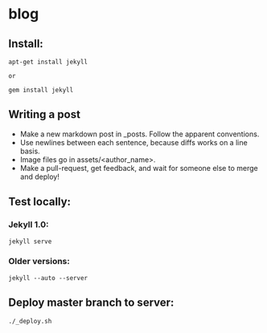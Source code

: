 # blog

## Install: 

    apt-get install jekyll

    or

    gem install jekyll


## Writing a post

* Make a new markdown post in \_posts. Follow the apparent conventions.
* Use newlines between each sentence, because diffs works on a line basis.
* Image files go in assets/&lt;author\_name&gt;.
* Make a pull-request, get feedback, and wait for someone else to merge and deploy!


## Test locally:

### Jekyll 1.0:
    jekyll serve

### Older versions:
    jekyll --auto --server

## Deploy master branch to server:
    
    ./_deploy.sh
